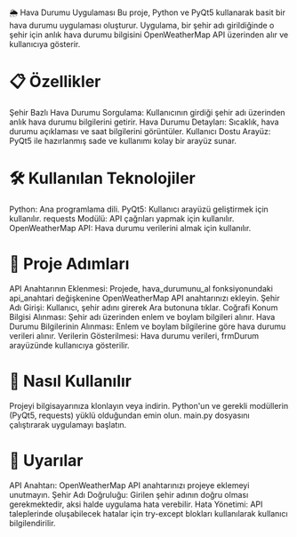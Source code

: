  🌦 Hava Durumu Uygulaması
Bu proje, Python ve PyQt5 kullanarak basit bir hava durumu uygulaması oluşturur. Uygulama, bir şehir adı girildiğinde o şehir için anlık hava durumu bilgisini OpenWeatherMap API üzerinden alır ve kullanıcıya gösterir.

# 📋 Özellikler
Şehir Bazlı Hava Durumu Sorgulama: Kullanıcının girdiği şehir adı üzerinden anlık hava durumu bilgilerini getirir.
Hava Durumu Detayları: Sıcaklık, hava durumu açıklaması ve saat bilgilerini görüntüler.
Kullanıcı Dostu Arayüz: PyQt5 ile hazırlanmış sade ve kullanımı kolay bir arayüz sunar.

# 🛠 Kullanılan Teknolojiler
Python: Ana programlama dili.
PyQt5: Kullanıcı arayüzü geliştirmek için kullanılır.
requests Modülü: API çağrıları yapmak için kullanılır.
OpenWeatherMap API: Hava durumu verilerini almak için kullanılır.

# 📖 Proje Adımları
API Anahtarının Eklenmesi: Projede, hava_durumunu_al fonksiyonundaki api_anahtari değişkenine OpenWeatherMap API anahtarınızı ekleyin.
Şehir Adı Girişi: Kullanıcı, şehir adını girerek Ara butonuna tıklar.
Coğrafi Konum Bilgisi Alınması: Şehir adı üzerinden enlem ve boylam bilgileri alınır.
Hava Durumu Bilgilerinin Alınması: Enlem ve boylam bilgilerine göre hava durumu verileri alınır.
Verilerin Gösterilmesi: Hava durumu verileri, frmDurum arayüzünde kullanıcıya gösterilir.

# 🚀 Nasıl Kullanılır
Projeyi bilgisayarınıza klonlayın veya indirin.
Python'un ve gerekli modüllerin (PyQt5, requests) yüklü olduğundan emin olun.
main.py dosyasını çalıştırarak uygulamayı başlatın.

# 📄 Uyarılar
API Anahtarı: OpenWeatherMap API anahtarınızı projeye eklemeyi unutmayın.
Şehir Adı Doğruluğu: Girilen şehir adının doğru olması gerekmektedir, aksi halde uygulama hata verebilir.
Hata Yönetimi: API taleplerinde oluşabilecek hatalar için try-except blokları kullanılarak kullanıcı bilgilendirilir.

